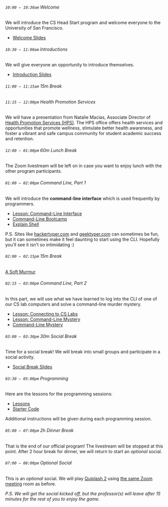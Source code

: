 ###### `10:00 – 10:30am` Welcome

We will introduce the CS Head Start program and welcome everyone to the University of San Francisco.

  - [Welcome Slides](https://docs.google.com/presentation/d/e/2PACX-1vTXG3jUuVoeDzQgurwZRVt9it986uQLboiW9JwoKRzGBH-njLOiNPWVNr0xIKtGenB1w5OsL-dfmtjh/pub?start=false&loop=false&delayms=3000)

###### `10:30 – 11:00am` Introductions

We will give everyone an opportunity to introduce themselves.

  - [Introduction Slides](https://docs.google.com/presentation/d/e/2PACX-1vRroIgXmAUKNjpUkGljc4PhGVoisQVDCfk_XtljkJ4AxBlKHH7zEW-ZiXWNnzWTtvthnyzOZk-5IlfD/pub?start=false&loop=false&delayms=3000)

###### `11:00 – 11:15am` *15m Break*

###### `11:15 – 12:00pm` Health Promotion Services

We will have a presentation from Natalie Macias, Associate Director of [Health Promotion Services (HPS)](https://myusf.usfca.edu/hps). The HPS office offers health services and opportunities that promote wellness, stimulate better health awareness, and foster a vibrant and safe campus community for student academic success and retention.  

###### `12:00 – 01:00pm` *60m Lunch Break* <a href="https://docs.google.com/presentation/d/e/2PACX-1vSD5PleedFuY_gqV7gsHSkLwhNm8LPzND-MmR74wgh08Algi5FziP_KbeNHeIH9O50VtGLMX5qdPkrX/pub?start=false&loop=false&delayms=3000"><i class="far fa-external-link-alt"></i></a>

The Zoom livestream will be left on in case you want to enjoy lunch with the other program participants.

###### `01:00 – 02:00pm` Command Line, Part 1

We will introduce the **command-line interface** which is used frequently by programmers.

  - [Lesson: Command-Line Interface](https://docs.google.com/document/d/1z7gL_UBioAUNAlUtBkRFjPo1TGEZMk3P8vGZcuXTx1U/edit?usp=sharing)
  - [Command-Line Bootcamp](https://cli-boot.camp/)
  - [Explain Shell](https://explainshell.com/)

P.S. Sites like [hackertyper.com](http://www.hackertyper.com/) and [geektyper.com](https://geektyper.com/fsociety/) can sometimes be fun, but it can sometimes make it feel daunting to start using the CLI. Hopefully you'll see it isn't so intimidating :)

###### `02:00 – 02:15pm` *15m Break*

[A Soft Murmur <i class="far fa-play-circle"></i>](https://asoftmurmur.com/)

###### `02:15 – 03:00pm` Command Line, Part 2

In this part, we will use what we have learned to log into the CLI of one of our CS lab computers and solve a command-line murder mystery.

- [Lesson: Connecting to CS Labs](https://docs.google.com/document/d/1_vJTgjsBtw4iIWOTu4yBRv04yvwuknPwh_p09jjXTww/edit?usp=sharing)
- [Lesson: Command-Line Mystery](https://docs.google.com/document/d/1DN2alt6DEmkbSR-pMjWvVJC9TsACv4hO9-w5SBw4Ias/edit?usp=sharing)
- [Command-Line Mystery](https://github.com/veltman/clmystery)

###### `03:00 – 03:30pm` *30m Social Break*

Time for a social break! We will break into small groups and participate in a social activity.

  - [Social Break Slides](https://docs.google.com/presentation/d/e/2PACX-1vRJX_COUZRoRXf641Yg6LeCrN6OKlzIlsZxkbEhSvE19PGP2HugZ4BCjKRChgRNnkkOPPJ7dayTShyD/pub?start=false&loop=false&delayms=3000)

###### `03:30 – 05:00pm` Programming

Here are the lessons for the programming sessions:

  - [Lessons](https://drive.google.com/drive/folders/17U0L4-ybh4zJsLagoGqr-hbflH70G2ZA?usp=sharing)
  - [Starter Code](https://drive.google.com/drive/folders/1c4DO2VI_PtgryOSzCk8Ikw9ima2JXQrR?usp=sharing)

Additional instructions will be given during each programming session.

###### `05:00 – 07:00pm` *2h Dinner Break*

That is the end of our official program! The livestream will be stopped at this point. After 2 hour break for dinner, we will return to start an *optional* social.

###### `07:00 – 08:00pm` *Optional Social*

This is an *optional* social. We will play [Quiplash 2](https://www.jackboxgames.com/quiplash-two/) using [the same Zoom meeting](https://usfca.zoom.us/j/93175178704) room as before.

*P.S. We will get the social kicked off, but the professor(s) will leave after 15 minutes for the rest of you to enjoy the game.*

